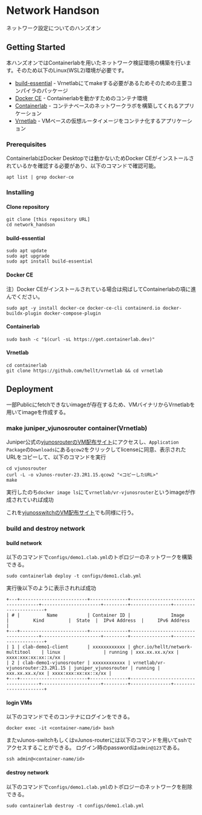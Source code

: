 # Network Handson
ネットワーク設定についてのハンズオン

## Getting Started

本ハンズオンではContainerlabを用いたネットワーク検証環境の構築を行います。そのため以下のLinux(WSL2)環境が必要です。
* [build-essential](https://docs.docker.com/engine/install/) - Vrnetlabにてmakeする必要があるためそのための主要コンパイラのパッケージ
* [Docker CE](https://docs.docker.com/engine/install/) - Containerlabを動かすためのコンテナ環境
* [Containerlab](https://containerlab.dev/) - コンテナベースのネットワークラボを構築してくれるアプリケーション
* [Vrnetlab](https://github.com/hellt/vrnetlab) - VMベースの仮想ルータイメージをコンテナ化するアプリケーション

### Prerequisites

ContainerlabはDocker Desktopでは動かないためDocker CEがインストールされているかを確認する必要があり、以下のコマンドで確認可能。
```
apt list | grep docker-ce
```

### Installing

#### Clone repository
```
git clone [this repository URL]
cd network_handson
```

#### build-essential
```
sudo apt update
sudo apt upgrade
sudo apt install build-essential
```

#### Docker CE
注）Docker CEがインストールされている場合は飛ばしてContainerlabの項に進んでください。
```
sudo apt -y install docker-ce docker-ce-cli containerd.io docker-buildx-plugin docker-compose-plugin
```

#### Containerlab

```
sudo bash -c "$(curl -sL https://get.containerlab.dev)"
```

#### Vrnetlab

```
cd containerlab
git clone https://github.com/hellt/vrnetlab && cd vrnetlab
```

<!-- 
## Running the tests

自動テストをどのように実行するかをここで説明します

### Break down into end to end tests

何のためのテストでどうしてそれを行うのかを説明します

```
コマンドで例を示します
```

### And coding style tests

何のためのテストでどうしてそれを行うのかを説明します

```
コマンドで例を示します
```
-->

## Deployment

一部Publicにfetchできないimageが存在するため、VMバイナリからVrnetlabを用いてimageを作成する。

### make juniper_vjunosrouter container(Vrnetlab)

Juniper公式の[vjunosrouterのVM配布サイト](https://support.juniper.net/support/downloads/?p=vjunos-router)にアクセスし、`Application Package`の`Downloads`にある`qcow2`をクリックしてlicenseに同意、表示されたURLをコピーして、以下のコマンドを実行

```
cd vjunosrouter
curl -L -o vJunos-router-23.2R1.15.qcow2 "<コピーしたURL>"
make
```

実行したのち`docker image ls`にて`vrnetlab/vr-vjunosrouter`というimageが作成されていれば成功

これを[vjunosswitchのVM配布サイト](https://support.juniper.net/support/downloads/?p=vjunos-switch)でも同様に行う。

### build and destroy network

#### build network
以下のコマンドで`configs/demo1.clab.yml`のトポロジーのネットワークを構築できる。
```
sudo containerlab deploy -t configs/demo1.clab.yml
```

実行後以下のように表示されれば成功
```
+---+-------------------------+--------------+------------------------------------+----------------------+---------+---------------+----------------------+
| # |          Name           | Container ID |               Image                |         Kind         |  State  |  IPv4 Address  |     IPv6 Address     |
+---+-------------------------+--------------+------------------------------------+----------------------+---------+---------------+----------------------+
| 1 | clab-demo1-client       | xxxxxxxxxxxx | ghcr.io/hellt/network-multitool    | linux                | running | xxx.xx.xx.x/xx | xxxx:xxx:xx:xx::x/xx |
| 2 | clab-demo1-vjunosrouter | xxxxxxxxxxxx | vrnetlab/vr-vjunosrouter:23.2R1.15 | juniper_vjunosrouter | running | xxx.xx.xx.x/xx | xxxx:xxx:xx:xx::x/xx |
+---+-------------------------+--------------+------------------------------------+----------------------+---------+---------------+----------------------+
```
#### login VMs
以下のコマンドでそのコンテナにログインをできる。
```
docker exec -it <container-name/id> bash
```

またvJunos-switchもしくはvJunos-routerには以下のコマンドを用いてsshでアクセスすることができる。
ログイン時のpasswordは`admin@123`である。
```
ssh admin@<container-name/id>
```

#### destroy network
以下のコマンドで`configs/demo1.clab.yml`のトポロジーのネットワークを削除できる。
```
sudo containerlab destroy -t configs/demo1.clab.yml
```

<!-- 
## Built With

* [Dropwizard](http://www.dropwizard.io/1.0.2/docs/) - The web framework used
* [Maven](https://maven.apache.org/) - Dependency Management
* [ROME](https://rometools.github.io/rome/) - Used to generate RSS Feeds

## Contributing

私たちのコーディング規範とプルリクエストの手順についての詳細は[CONTRIBUTING.md](https://gist.github.com/PurpleBooth/b24679402957c63ec426)を参照してください。

## Versioning

私たちはバージョン管理に[SemVer](http://semver.org/)を使用しています。利用可能なバージョンは[このリポジトリのタグ](https://github.com/your/project/tags)を参照してください。

## Authors

* **John Smith** - *Initial work* - [Hoge](https://github.com/hoge)

このプロジェクトへの[貢献者](https://github.com/your/project/contributors)のリストもご覧ください。

## License

このプロジェクトは MIT ライセンスの元にライセンスされています。 詳細は[LICENSE.md](LICENSE.md)をご覧ください。

## Acknowledgments

* コードを書いた人への感謝
* 何からインスピレーションを得たか
* その他
-->
